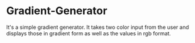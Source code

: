 # Gradient-Generator

It's a simple gradient generator. It takes two color input from the user and displays those in gradient form as well as the values in rgb format.
